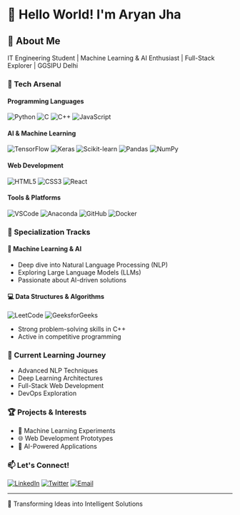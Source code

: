 # 👋 Hello World! I'm Aryan Jha

## 🌟 About Me
IT Engineering Student | Machine Learning & AI Enthusiast | Full-Stack Explorer | GGSIPU Delhi

### 🚀 Tech Arsenal

#### Programming Languages
![Python](https://img.shields.io/badge/Python-3776AB?style=for-the-badge&logo=python&logoColor=white)
![C](https://img.shields.io/badge/C-00599C?style=for-the-badge&logo=c&logoColor=white)
![C++](https://img.shields.io/badge/C++-00599C?style=for-the-badge&logo=cplusplus&logoColor=white)
![JavaScript](https://img.shields.io/badge/JavaScript-F7DF1E?style=for-the-badge&logo=javascript&logoColor=black)

#### AI & Machine Learning
![TensorFlow](https://img.shields.io/badge/TensorFlow-FF6F00?style=for-the-badge&logo=tensorflow&logoColor=white)
![Keras](https://img.shields.io/badge/Keras-D00000?style=for-the-badge&logo=keras&logoColor=white)
![Scikit-learn](https://img.shields.io/badge/Scikit_learn-F7931E?style=for-the-badge&logo=scikit-learn&logoColor=white)
![Pandas](https://img.shields.io/badge/Pandas-150458?style=for-the-badge&logo=pandas&logoColor=white)
![NumPy](https://img.shields.io/badge/NumPy-013243?style=for-the-badge&logo=numpy&logoColor=white)

#### Web Development
![HTML5](https://img.shields.io/badge/HTML5-E34F26?style=for-the-badge&logo=html5&logoColor=white)
![CSS3](https://img.shields.io/badge/CSS3-1572B6?style=for-the-badge&logo=css3&logoColor=white)
![React](https://img.shields.io/badge/React-61DAFB?style=for-the-badge&logo=react&logoColor=black)

#### Tools & Platforms
![VSCode](https://img.shields.io/badge/VS_Code-0078D4?style=for-the-badge&logo=visual-studio-code&logoColor=white)
![Anaconda](https://img.shields.io/badge/Anaconda-44A833?style=for-the-badge&logo=anaconda&logoColor=white)
![GitHub](https://img.shields.io/badge/GitHub-181717?style=for-the-badge&logo=github&logoColor=white)
![Docker](https://img.shields.io/badge/Docker-2496ED?style=for-the-badge&logo=docker&logoColor=white)

### 🧠 Specialization Tracks

#### 🤖 Machine Learning & AI
- Deep dive into Natural Language Processing (NLP)
- Exploring Large Language Models (LLMs)
- Passionate about AI-driven solutions

#### 💻 Data Structures & Algorithms
![LeetCode](https://img.shields.io/badge/LeetCode-FFA116?style=for-the-badge&logo=leetcode&logoColor=white)
![GeeksforGeeks](https://img.shields.io/badge/GeeksforGeeks-2F8D46?style=for-the-badge&logo=geeksforgeeks&logoColor=white)
- Strong problem-solving skills in C++
- Active in competitive programming

### 🌱 Current Learning Journey
- Advanced NLP Techniques
- Deep Learning Architectures
- Full-Stack Web Development
- DevOps Exploration

### 🏆 Projects & Interests
- 🧪 Machine Learning Experiments
- 🌐 Web Development Prototypes
- 🤖 AI-Powered Applications

### 📫 Let's Connect!
[![LinkedIn](https://img.shields.io/badge/LinkedIn-0A66C2?style=for-the-badge&logo=linkedin&logoColor=white)](https://www.linkedin.com/in/aryanjha)
[![Twitter](https://img.shields.io/badge/Twitter-1DA1F2?style=for-the-badge&logo=twitter&logoColor=white)](https://twitter.com/aryanjha)
[![Email](https://img.shields.io/badge/Email-D14836?style=for-the-badge&logo=gmail&logoColor=white)](mailto:aryanjha@example.com)

---

🌈 Transforming Ideas into Intelligent Solutions

